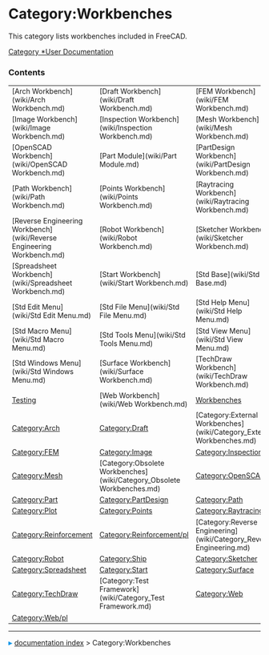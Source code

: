 # Category:Workbenches
This category lists workbenches included in FreeCAD.

[Category   *User Documentation](Category_User_Documentation.md)

### Contents

|     |     |     |
| --- | --- | --- |
| [Arch Workbench](wiki/Arch Workbench.md) | [Draft Workbench](wiki/Draft Workbench.md) | [FEM Workbench](wiki/FEM Workbench.md) |
| [Image Workbench](wiki/Image Workbench.md) | [Inspection Workbench](wiki/Inspection Workbench.md) | [Mesh Workbench](wiki/Mesh Workbench.md) |
| [OpenSCAD Workbench](wiki/OpenSCAD Workbench.md) | [Part Module](wiki/Part Module.md) | [PartDesign Workbench](wiki/PartDesign Workbench.md) |
| [Path Workbench](wiki/Path Workbench.md) | [Points Workbench](wiki/Points Workbench.md) | [Raytracing Workbench](wiki/Raytracing Workbench.md) |
| [Reverse Engineering Workbench](wiki/Reverse Engineering Workbench.md) | [Robot Workbench](wiki/Robot Workbench.md) | [Sketcher Workbench](wiki/Sketcher Workbench.md) |
| [Spreadsheet Workbench](wiki/Spreadsheet Workbench.md) | [Start Workbench](wiki/Start Workbench.md) | [Std Base](wiki/Std Base.md) |
| [Std Edit Menu](wiki/Std Edit Menu.md) | [Std File Menu](wiki/Std File Menu.md) | [Std Help Menu](wiki/Std Help Menu.md) |
| [Std Macro Menu](wiki/Std Macro Menu.md) | [Std Tools Menu](wiki/Std Tools Menu.md) | [Std View Menu](wiki/Std View Menu.md) |
| [Std Windows Menu](wiki/Std Windows Menu.md) | [Surface Workbench](wiki/Surface Workbench.md) | [TechDraw Workbench](wiki/TechDraw Workbench.md) |
| [Testing](wiki/Testing.md) | [Web Workbench](wiki/Web Workbench.md) | [Workbenches](wiki/Workbenches.md) |
| [Category:Arch](wiki/Category_Arch.md) | [Category:Draft](wiki/Category_Draft.md) | [Category:External Workbenches](wiki/Category_External Workbenches.md) |
| [Category:FEM](wiki/Category_FEM.md) | [Category:Image](wiki/Category_Image.md) | [Category:Inspection](wiki/Category_Inspection.md) |
| [Category:Mesh](wiki/Category_Mesh.md) | [Category:Obsolete Workbenches](wiki/Category_Obsolete Workbenches.md) | [Category:OpenSCAD](wiki/Category_OpenSCAD.md) |
| [Category:Part](wiki/Category_Part.md) | [Category:PartDesign](wiki/Category_PartDesign.md) | [Category:Path](wiki/Category_Path.md) |
| [Category:Plot](wiki/Category_Plot.md) | [Category:Points](wiki/Category_Points.md) | [Category:Raytracing](wiki/Category_Raytracing.md) |
| [Category:Reinforcement](wiki/Category_Reinforcement.md) | [Category:Reinforcement/pl](wiki/Category_Reinforcement/pl.md) | [Category:Reverse Engineering](wiki/Category_Reverse Engineering.md) |
| [Category:Robot](wiki/Category_Robot.md) | [Category:Ship](wiki/Category_Ship.md) | [Category:Sketcher](wiki/Category_Sketcher.md) |
| [Category:Spreadsheet](wiki/Category_Spreadsheet.md) | [Category:Start](wiki/Category_Start.md) | [Category:Surface](wiki/Category_Surface.md) |
| [Category:TechDraw](wiki/Category_TechDraw.md) | [Category:Test Framework](wiki/Category_Test Framework.md) | [Category:Web](wiki/Category_Web.md) |
| [Category:Web/pl](wiki/Category_Web/pl.md) |



---
![](images/Right_arrow.png) [documentation index](../README.md) > Category:Workbenches
